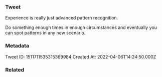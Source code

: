 ### Tweet
Experience is really just advanced pattern recognition.

Do something enough times in enough circumstances and eventually you can spot patterns in any new scenario.

### Metadata
Tweet ID: 1511711535315369984
Created At: 2022-04-06T14:24:50.000Z

### Related

